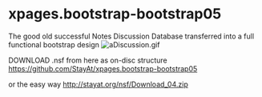 # xpages.bootstrap-bootstrap05
The good old successful Notes Discussion Database transferred into a full functional bootstrap design 
<img src="http://StayAt.org/images/plx/aDiscussion.gif" alt="aDiscussion.gif">

DOWNLOAD .nsf
from here as on-disc structure
https://github.com/StayAt/xpages.bootstrap-bootstrap05

or the easy way
http://stayat.org/nsf/Download_04.zip
